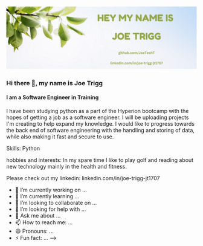 

![](https://github.com/JoeTechT/JoeTechT/blob/main/Joe%20Trigg%20(1).png)


### Hi there 👋, my name is Joe Trigg
#### I am a Software Engineer in Training
I have been studying python as a part of the Hyperion bootcamp with the hopes of getting a job as a software engineer. 
I will be uploading projects I'm creating to help expand my knowledge.
I would like to progress towards the back end of software engineering with the handling and storing of data, while
also making it fast and secure to use.


Skills: Python


hobbies and interests:
In my spare time I like to play golf and reading about new technology mainly in the health and fitness. 

Please check out my linkedin: linkedin.com/in/joe-trigg-jt1707 


- 🔭 I’m currently working on ...
- 🌱 I’m currently learning ...
- 👯 I’m looking to collaborate on ...
- 🤔 I’m looking for help with ...
- 💬 Ask me about ...
- 📫 How to reach me: ...
- 😄 Pronouns: ...
- ⚡ Fun fact: ...
-->
